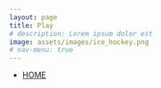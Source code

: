 ```yaml
---
layout: page
title: Play
# description: Lorem ipsum dolor est
image: assets/images/ice_hockey.png
# nav-menu: true
---
```


<!-- Main -->
<div id="main">
<head>
    <meta charset="UTF-8">
    <meta http-equiv="X-UA-Compatible" content="IE=edge">
    <meta name="viewport" content="width=device-width, initial-scale=1.0">
    <link rel="stylesheet" href="/assets/css/gallery.css">
    <title>Work</title>
</head>
<body>
	<nav>
		<div class="row">
			<div class="col-md-9">
				<ul>
					<li><a href="../">HOME</a></li>
				</ul>
			</div>
		</div>
	</nav>
</body>